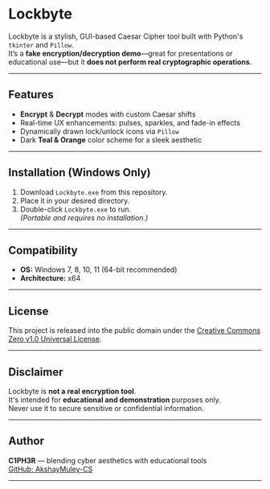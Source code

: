 # Lockbyte

Lockbyte is a stylish, GUI-based Caesar Cipher tool built with Python's `tkinter` and `Pillow`.  
It’s a **fake encryption/decryption demo**—great for presentations or educational use—but it **does not perform real cryptographic operations**.

---

## Features

- **Encrypt** & **Decrypt** modes with custom Caesar shifts  
- Real-time UX enhancements: pulses, sparkles, and fade-in effects  
- Dynamically drawn lock/unlock icons via `Pillow`  
- Dark **Teal & Orange** color scheme for a sleek aesthetic

---

## Installation (Windows Only)

1. Download `Lockbyte.exe` from this repository.  
2. Place it in your desired directory.  
3. Double-click `Lockbyte.exe` to run.  
   *(Portable and requires no installation.)*

---

## Compatibility

- **OS:** Windows 7, 8, 10, 11 (64-bit recommended)  
- **Architecture:** x64

---

## License

This project is released into the public domain under the [Creative Commons Zero v1.0 Universal License](https://github.com/AkshayMuley-CS/Lockbyte/blob/main/LICENSE).

---

## Disclaimer

Lockbyte is **not a real encryption tool**.  
It's intended for **educational and demonstration** purposes only.  
Never use it to secure sensitive or confidential information.

---

## Author

**C1PH3R** — blending cyber aesthetics with educational tools  
[GitHub: AkshayMuley-CS](https://github.com/AkshayMuley-CS)

---

